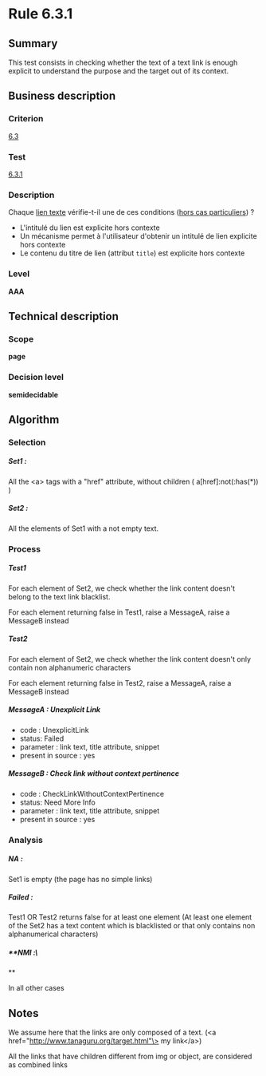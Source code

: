 # Rule 6.3.1
## Summary

This test consists in checking whether the text of a text link is enough
explicit to understand the purpose and the target out of its context.

## Business description

### Criterion

[6.3](http://references.modernisation.gouv.fr/sites/default/files/RGAA3_RC2-1/referentiel_technique.htm#crit-6-3)

### Test

[6.3.1](http://references.modernisation.gouv.fr/sites/default/files/RGAA3_RC2-1/referentiel_technique.htm#test-6-3-1)

### Description

Chaque <a href="http://references.modernisation.gouv.fr/sites/default/files/RGAA3_RC2-1/glossaire.htm#mLienTexte">lien texte</a> v&eacute;rifie-t-il une de ces conditions (<a href="http://references.modernisation.gouv.fr/sites/default/files/RGAA3_RC2-1/cas_particulier.htm#cpCrit6-" title="Cas particuliers pour le crit&egrave;re 6.3">hors cas particuliers</a>) ? 
 
 * L'intitul&eacute; du lien est explicite hors contexte 
 * Un m&eacute;canisme permet &agrave; l'utilisateur d'obtenir un intitul&eacute; de lien explicite hors contexte 
 * Le contenu du titre de lien (attribut `title`) est explicite hors contexte 


### Level

**AAA**

## Technical description

### Scope

**page**

### Decision level

**semidecidable**

## Algorithm

### Selection

##### **Set1 :**

All the <a\> tags with a "href" attribute, without children (
a[href]:not(:has(\*)) )

##### **Set2 :**

All the elements of Set1 with a not empty text.

### Process

##### Test1

For each element of Set2, we check whether the link content doesn't
belong to the text link blacklist.

For each element returning false in Test1, raise a MessageA, raise a
MessageB instead

##### Test2

For each element of Set2, we check whether the link content doesn't only
contain non alphanumeric characters

For each element returning false in Test2, raise a MessageA, raise a
MessageB instead

##### MessageA : Unexplicit Link

-   code : UnexplicitLink
-   status: Failed
-   parameter : link text, title attribute, snippet
-   present in source : yes

##### MessageB : Check link without context pertinence

-   code : CheckLinkWithoutContextPertinence
-   status: Need More Info
-   parameter : link text, title attribute, snippet
-   present in source : yes

### Analysis

##### **NA :**

Set1 is empty (the page has no simple links)

##### **Failed :**

Test1 OR Test2 returns false for at least one element (At least one
element of the Set2 has a text content which is blacklisted or that only
contains non alphanumerical characters)

##### **NMI :\
**

In all other cases

## Notes

We assume here that the links are only composed of a text. (<a
href="http://www.tanaguru.org/target.html"\> my link</a\>)

All the links that have children different from img or object, are
considered as combined links
